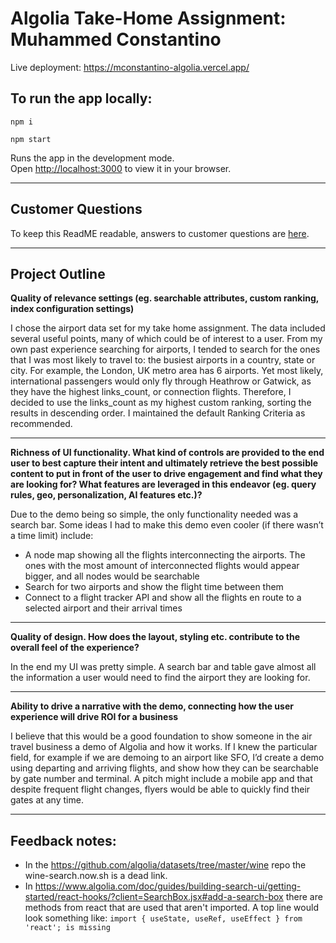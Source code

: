 # Algolia Take-Home Assignment:  Muhammed Constantino

Live deployment: https://mconstantino-algolia.vercel.app/

## To run the app locally:

```npm i```

```npm start```

Runs the app in the development mode.\
Open [http://localhost:3000](http://localhost:3000) to view it in your browser.

---

## Customer Questions
To keep this ReadME readable, answers to customer questions are [here](https://docs.google.com/document/d/1B5BYndOj4nctJjMaLCIDmjLbdCwQSP_JfkuRn6lv5zE/edit?usp=sharing).

---

## Project Outline
**Quality of relevance settings (eg. searchable attributes, custom ranking, index configuration settings)**

I chose the airport data set for my take home assignment. The data included several useful points, many of which could be of interest to a user. From my own past experience searching for airports, I tended to search for the ones that I was most likely to travel to: the busiest airports in a country, state or city. For example, the London, UK metro area has 6 airports. Yet most likely, international passengers would only fly through Heathrow or Gatwick, as they have the highest links_count, or connection flights. Therefore, I decided to use the links_count as my highest custom ranking, sorting the results in descending order. I maintained the default Ranking Criteria as recommended.

---

**Richness of UI functionality. What kind of controls are provided to the end user to best capture their intent and ultimately retrieve the best possible content to put in front of the user to drive engagement and find what they are looking for? What features are leveraged in this endeavor (eg. query rules, geo, personalization, AI features etc.)?**

Due to the demo being so simple, the only functionality needed was a search bar. Some ideas I had to make this demo even cooler (if there wasn’t a time limit) include:
* A node map showing all the flights interconnecting the airports. The ones with the most amount of interconnected flights would appear bigger, and all nodes would be searchable
* Search for two airports and show the flight time between them
* Connect to a flight tracker API and show all the flights en route to a selected airport and their arrival times

---

**Quality of design. How does the layout, styling etc. contribute to the overall feel of the experience?**

In the end my UI was pretty simple. A search bar and table gave almost all the information a user would need to find the airport they are looking for.

---

**Ability to drive a narrative with the demo, connecting how the user experience will drive ROI for a business**

I believe that this would be a good foundation to show someone in the air travel business a demo of Algolia and how it works. If I knew the particular field, for example if we are demoing to an airport like SFO, I’d create a demo using departing and arriving flights, and show how they can be searchable by gate number and terminal. A pitch might include a mobile app and that despite frequent flight changes, flyers would be able to quickly find their gates at any time.

---

## Feedback notes:
* In the https://github.com/algolia/datasets/tree/master/wine repo the  wine-search.now.sh is a dead link.
* In https://www.algolia.com/doc/guides/building-search-ui/getting-started/react-hooks/?client=SearchBox.jsx#add-a-search-box there are methods from react that are used that aren't imported. A top line would look something like:
```import { useState, useRef, useEffect } from 'react'; is missing```



